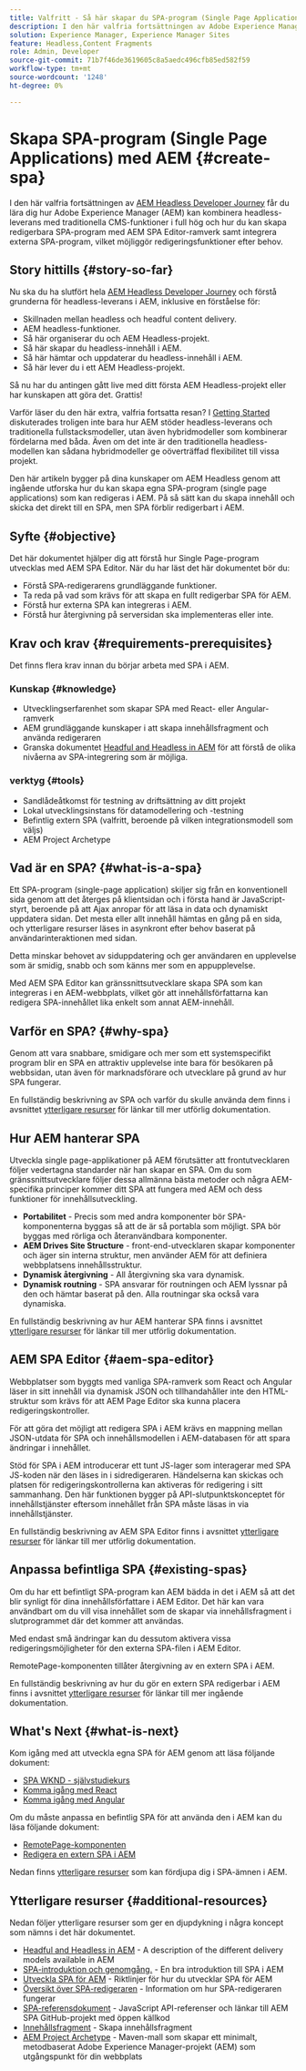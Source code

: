 ```yaml
---
title: Valfritt - Så här skapar du SPA-program (Single Page Applications) med Adobe Experience Manager
description: I den här valfria fortsättningen av Adobe Experience Manager (AEM) Headless Developer Journey får du lära dig hur AEM kan kombinera headless-leverans med traditionella CMS-funktioner i full hög och hur du kan skapa redigerbara SPA-program med AEM SPA Editor-ramverk.
solution: Experience Manager, Experience Manager Sites
feature: Headless,Content Fragments
role: Admin, Developer
source-git-commit: 71b7f46de3619605c8a5aedc496cfb85ed582f59
workflow-type: tm+mt
source-wordcount: '1248'
ht-degree: 0%

---
```


# Skapa SPA-program (Single Page Applications) med AEM {#create-spa}

I den här valfria fortsättningen av [AEM Headless Developer Journey](overview.md) får du lära dig hur Adobe Experience Manager (AEM) kan kombinera headless-leverans med traditionella CMS-funktioner i full hög och hur du kan skapa redigerbara SPA-program med AEM SPA Editor-ramverk samt integrera externa SPA-program, vilket möjliggör redigeringsfunktioner efter behov.

## Story hittills {#story-so-far}

Nu ska du ha slutfört hela [AEM Headless Developer Journey](overview.md) och förstå grunderna för headless-leverans i AEM, inklusive en förståelse för:

* Skillnaden mellan headless och headful content delivery.
* AEM headless-funktioner.
* Så här organiserar du och AEM Headless-projekt.
* Så här skapar du headless-innehåll i AEM.
* Så här hämtar och uppdaterar du headless-innehåll i AEM.
* Så här lever du i ett AEM Headless-projekt.

Så nu har du antingen gått live med ditt första AEM Headless-projekt eller har kunskapen att göra det. Grattis!

Varför läser du den här extra, valfria fortsatta resan? I [Getting Started](getting-started.md#integration-levels) diskuterades troligen inte bara hur AEM stöder headless-leverans och traditionella fullstacksmodeller, utan även hybridmodeller som kombinerar fördelarna med båda. Även om det inte är den traditionella headless-modellen kan sådana hybridmodeller ge oöverträffad flexibilitet till vissa projekt.

Den här artikeln bygger på dina kunskaper om AEM Headless genom att ingående utforska hur du kan skapa egna SPA-program (single page applications) som kan redigeras i AEM. På så sätt kan du skapa innehåll och skicka det direkt till en SPA, men SPA förblir redigerbart i AEM.

## Syfte {#objective}

Det här dokumentet hjälper dig att förstå hur Single Page-program utvecklas med AEM SPA Editor. När du har läst det här dokumentet bör du:

* Förstå SPA-redigerarens grundläggande funktioner.
* Ta reda på vad som krävs för att skapa en fullt redigerbar SPA för AEM.
* Förstå hur externa SPA kan integreras i AEM.
* Förstå hur återgivning på serversidan ska implementeras eller inte.

## Krav och krav {#requirements-prerequisites}

Det finns flera krav innan du börjar arbeta med SPA i AEM.

### Kunskap {#knowledge}

* Utvecklingserfarenhet som skapar SPA med React- eller Angular-ramverk
* AEM grundläggande kunskaper i att skapa innehållsfragment och använda redigeraren
* Granska dokumentet [Headful and Headless in AEM](/help/sites-developing/headful-headless.md) för att förstå de olika nivåerna av SPA-integrering som är möjliga.

### verktyg {#tools}

* Sandlådeåtkomst för testning av driftsättning av ditt projekt
* Lokal utvecklingsinstans för datamodellering och -testning
* Befintlig extern SPA (valfritt, beroende på vilken integrationsmodell som väljs)
* AEM Project Archetype

## Vad är en SPA? {#what-is-a-spa}

Ett SPA-program (single-page application) skiljer sig från en konventionell sida genom att det återges på klientsidan och i första hand är JavaScript-styrt, beroende på att Ajax anropar för att läsa in data och dynamiskt uppdatera sidan. Det mesta eller allt innehåll hämtas en gång på en sida, och ytterligare resurser läses in asynkront efter behov baserat på användarinteraktionen med sidan.

Detta minskar behovet av siduppdatering och ger användaren en upplevelse som är smidig, snabb och som känns mer som en appupplevelse.

Med AEM SPA Editor kan gränssnittsutvecklare skapa SPA som kan integreras i en AEM-webbplats, vilket gör att innehållsförfattarna kan redigera SPA-innehållet lika enkelt som annat AEM-innehåll.

## Varför en SPA? {#why-spa}

Genom att vara snabbare, smidigare och mer som ett systemspecifikt program blir en SPA en attraktiv upplevelse inte bara för besökaren på webbsidan, utan även för marknadsförare och utvecklare på grund av hur SPA fungerar.

En fullständig beskrivning av SPA och varför du skulle använda dem finns i avsnittet [ytterligare resurser](#additional-resources) för länkar till mer utförlig dokumentation.

## Hur AEM hanterar SPA

Utveckla single page-applikationer på AEM förutsätter att frontutvecklaren följer vedertagna standarder när han skapar en SPA. Om du som gränssnittsutvecklare följer dessa allmänna bästa metoder och några AEM-specifika principer kommer ditt SPA att fungera med AEM och dess funktioner för innehållsutveckling.

* **Portabilitet** - Precis som med andra komponenter bör SPA-komponenterna byggas så att de är så portabla som möjligt. SPA bör byggas med rörliga och återanvändbara komponenter.
* **AEM Drives Site Structure** - front-end-utvecklaren skapar komponenter och äger sin interna struktur, men använder AEM för att definiera webbplatsens innehållsstruktur.
* **Dynamisk återgivning** - All återgivning ska vara dynamisk.
* **Dynamisk routning** - SPA ansvarar för routningen och AEM lyssnar på den och hämtar baserat på den. Alla routningar ska också vara dynamiska.

En fullständig beskrivning av hur AEM hanterar SPA finns i avsnittet [ytterligare resurser](#additional-resources) för länkar till mer utförlig dokumentation.

## AEM SPA Editor {#aem-spa-editor}

Webbplatser som byggts med vanliga SPA-ramverk som React och Angular läser in sitt innehåll via dynamisk JSON och tillhandahåller inte den HTML-struktur som krävs för att AEM Page Editor ska kunna placera redigeringskontroller.

För att göra det möjligt att redigera SPA i AEM krävs en mappning mellan JSON-utdata för SPA och innehållsmodellen i AEM-databasen för att spara ändringar i innehållet.

Stöd för SPA i AEM introducerar ett tunt JS-lager som interagerar med SPA JS-koden när den läses in i sidredigeraren. Händelserna kan skickas och platsen för redigeringskontrollerna kan aktiveras för redigering i sitt sammanhang. Den här funktionen bygger på API-slutpunktskonceptet för innehållstjänster eftersom innehållet från SPA måste läsas in via innehållstjänster.

En fullständig beskrivning av AEM SPA Editor finns i avsnittet [ytterligare resurser](#additional-resources) för länkar till mer utförlig dokumentation.

## Anpassa befintliga SPA {#existing-spas}

Om du har ett befintligt SPA-program kan AEM bädda in det i AEM så att det blir synligt för dina innehållsförfattare i AEM Editor. Det här kan vara användbart om du vill visa innehållet som de skapar via innehållsfragment i slutprogrammet där det kommer att användas.

Med endast små ändringar kan du dessutom aktivera vissa redigeringsmöjligheter för den externa SPA-filen i AEM Editor.

RemotePage-komponenten tillåter återgivning av en extern SPA i AEM.

En fullständig beskrivning av hur du gör en extern SPA redigerbar i AEM finns i avsnittet [ytterligare resurser](#additional-resources) för länkar till mer ingående dokumentation.

## What&#39;s Next {#what-is-next}

Kom igång med att utveckla egna SPA för AEM genom att läsa följande dokument:

* [SPA WKND - självstudiekurs](/help/sites-developing/spa-wknd.md)
* [Komma igång med React](/help/sites-developing/spa-getting-started-react.md)
* [Komma igång med Angular](/help/sites-developing/spa-getting-started-angular.md)

Om du måste anpassa en befintlig SPA för att använda den i AEM kan du läsa följande dokument:

* [RemotePage-komponenten](/help/sites-developing/spa-remote-page.md)
* [Redigera en extern SPA i AEM](/help/sites-developing/spa-edit-external.md)

Nedan finns [ytterligare resurser](#additional-resources) som kan fördjupa dig i SPA-ämnen i AEM.

## Ytterligare resurser {#additional-resources}

Nedan följer ytterligare resurser som ger en djupdykning i några koncept som nämns i det här dokumentet.

* [Headful and Headless in AEM](/help/sites-developing/headful-headless.md) - A description of the different delivery models available in AEM
* [SPA-introduktion och genomgång.](/help/sites-developing/spa-walkthrough.md) - En bra introduktion till SPA i AEM
* [Utveckla SPA för AEM](/help/sites-developing/spa-architecture.md) - Riktlinjer för hur du utvecklar SPA för AEM
* [Översikt över SPA-redigeraren](/help/sites-developing/spa-overview.md) - Information om hur SPA-redigeraren fungerar
* [SPA-referensdokument](/help/sites-developing/spa-reference-materials.md) - JavaScript API-referenser och länkar till AEM SPA GitHub-projekt med öppen källkod
* [Innehållsfragment](/help/assets/content-fragments/content-fragments.md) - Skapa innehållsfragment
* [AEM Project Archetype](https://experienceleague.adobe.com/docs/experience-manager-core-components/using/developing/archetype/overview.html) - Maven-mall som skapar ett minimalt, metodbaserat Adobe Experience Manager-projekt (AEM) som utgångspunkt för din webbplats
